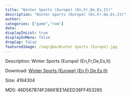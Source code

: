 ```yaml
---
title: "Winter Sports (Europe) (En,Fr,De,Es,It)"
description: "Winter Sports (Europe) (En,Fr,De,Es,It)"
author: 
categories: ["game","rom"]
date: 
displayInList: true
displayInMenu: false
dropCap: false
featuredImage: /img/gba/Winter Sports [Europe].jpg
---
```


Description: Winter Sports (Europe) (En,Fr,De,Es,It)

Download: <a style="text-decoration:underline;" href="https://mega.nz/#!CaQw1IDJ!qx2L3JXzuG33LYUb1fqsyJjU9R33k5lS089KLVKA13s" target = "_blank" rel = "nofollow" > Winter Sports (Europe) (En,Fr,De,Es,It)</a>

Size: 4194304

MD5: 46D567B74F28661EE1AEED38FF453285


